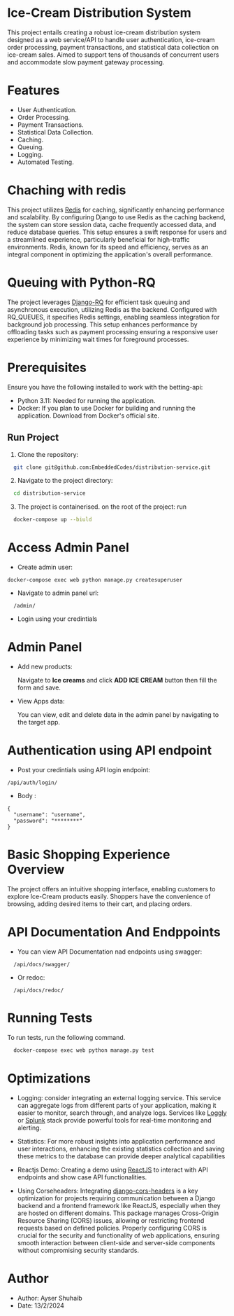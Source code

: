 # Ice-Cream Distribution System

This project entails creating a robust ice-cream distribution system designed as a web service/API to handle user authentication, ice-cream order processing, payment transactions, and statistical data collection on ice-cream sales. Aimed to support tens of thousands of concurrent users and accommodate slow payment gateway processing.

# Features

- User Authentication.
- Order Processing.
- Payment Transactions.
- Statistical Data Collection.
- Caching.
- Queuing.
- Logging.
- Automated Testing.

# Chaching with redis

This project utilizes [Redis](https://redis.io/) for caching, significantly enhancing performance and scalability. By configuring Django to use Redis as the caching backend, the system can store session data, cache frequently accessed data, and reduce database queries. This setup ensures a swift response for users and a streamlined experience, particularly beneficial for high-traffic environments. Redis, known for its speed and efficiency, serves as an integral component in optimizing the application's overall performance.

# Queuing with Python-RQ

The project leverages [Django-RQ](https://github.com/rq/django-rq) for efficient task queuing and asynchronous execution, utilizing Redis as the backend. Configured with RQ_QUEUES, it specifies Redis settings, enabling seamless integration for background job processing. This setup enhances performance by offloading tasks such as payment processing ensuring a responsive user experience by minimizing wait times for foreground processes.

# Prerequisites

Ensure you have the following installed to work with the betting-api:

- Python 3.11: Needed for running the application.
- Docker: If you plan to use Docker for building and running the application.
  Download from Docker's official site.

## Run Project

1. Clone the repository:

```bash
  git clone git@github.com:EmbeddedCodes/distribution-service.git
```

2. Navigate to the project directory:

```bash
  cd distribution-service
```

3. The project is containerised. on the root of the project: run

```bash
  docker-compose up --biuld
```

# Access Admin Panel

- Create admin user:

```
docker-compose exec web python manage.py createsuperuser

```

- Navigate to admin panel url:

```
  /admin/
```

- Login using your credintials

# Admin Panel

- Add new products:

  Navigate to **Ice creams** and click **ADD ICE CREAM** button then fill the form and save.

- View Apps data:

  You can view, edit and delete data in the admin panel by navigating to the target app.

# Authentication using API endpoint

- Post your credintials using API login endpoint:

```
/api/auth/login/
```

- Body :

```
{
  "username": "username",
  "password": "********"
}
```

# Basic Shopping Experience Overview

The project offers an intuitive shopping interface, enabling customers to explore Ice-Cream products easily. Shoppers have the convenience of browsing, adding desired items to their cart, and placing orders.

# API Documentation And Endppoints

- You can view API Documentation nad endpoints using swagger:

```
  /api/docs/swagger/
```

- Or redoc:

```
  /api/docs/redoc/
```

# Running Tests

To run tests, run the following command.

```bash
  docker-compose exec web python manage.py test
```

# Optimizations

- Logging:
  consider integrating an external logging service. This service can aggregate logs from different parts of your application, making it easier to monitor, search through, and analyze logs. Services like [Loggly](https://www.loggly.com/use-cases/django-apps-logging-with-loggly/) or [Splunk](https://splunkbase.splunk.com/) stack provide powerful tools for real-time monitoring and alerting.

- Statistics:
  For more robust insights into application performance and user interactions, enhancing the existing statistics collection and saving these metrics to the database can provide deeper analytical capabilities
- Reactjs Demo:
  Creating a demo using [ReactJS](https://react.dev/) to interact with API endpoints and show case API functionalities.

- Using Corseheaders:
  Integrating [django-cors-headers](https://pypi.org/project/django-cors-headers/) is a key optimization for projects requiring communication between a Django backend and a frontend framework like ReactJS, especially when they are hosted on different domains. This package manages Cross-Origin Resource Sharing (CORS) issues, allowing or restricting frontend requests based on defined policies. Properly configuring CORS is crucial for the security and functionality of web applications, ensuring smooth interaction between client-side and server-side components without compromising security standards.

# Author

- Author: Ayser Shuhaib
- Date: 13/2/2024

